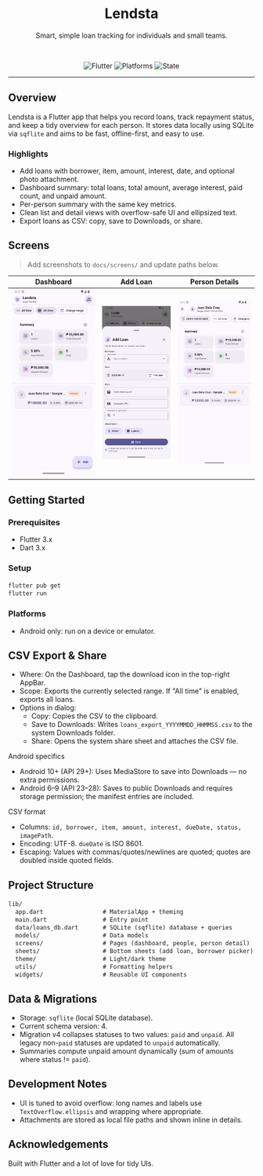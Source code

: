 <div align="center">

# Lendsta

Smart, simple loan tracking for individuals and small teams.

<br />

![Flutter](https://img.shields.io/badge/Flutter-3.x-02569B?logo=flutter&logoColor=white)
![Platforms](https://img.shields.io/badge/Platforms-Android-6E40C9)
![State](https://img.shields.io/badge/Status-WIP-informational)

</div>

---

## Overview

Lendsta is a Flutter app that helps you record loans, track repayment status, and keep a tidy overview for each person. It stores data locally using SQLite via `sqflite` and aims to be fast, offline-first, and easy to use.

### Highlights
- Add loans with borrower, item, amount, interest, date, and optional photo attachment.
- Dashboard summary: total loans, total amount, average interest, paid count, and unpaid amount.
- Per-person summary with the same key metrics.
- Clean list and detail views with overflow-safe UI and ellipsized text.
- Export loans as CSV: copy, save to Downloads, or share.

## Screens

> Add screenshots to `docs/screens/` and update paths below.

| Dashboard | Add Loan | Person Details |
| --- | --- | --- |
| ![Dashboard](docs/screens/dashboard.png) | ![Add Loan](docs/screens/add-loan.png) | ![Person](docs/screens/person.png) |

## Getting Started

### Prerequisites
- Flutter 3.x
- Dart 3.x

### Setup
```bash
flutter pub get
flutter run
```

### Platforms
- Android only: run on a device or emulator.

## CSV Export & Share

- Where: On the Dashboard, tap the download icon in the top-right AppBar.
- Scope: Exports the currently selected range. If "All time" is enabled, exports all loans.
- Options in dialog:
  - Copy: Copies the CSV to the clipboard.
  - Save to Downloads: Writes `loans_export_YYYYMMDD_HHMMSS.csv` to the system Downloads folder.
  - Share: Opens the system share sheet and attaches the CSV file.

Android specifics
- Android 10+ (API 29+): Uses MediaStore to save into Downloads — no extra permissions.
- Android 6–9 (API 23–28): Saves to public Downloads and requires storage permission; the manifest entries are included.

CSV format
- Columns: `id, borrower, item, amount, interest, dueDate, status, imagePath`.
- Encoding: UTF-8. `dueDate` is ISO 8601.
- Escaping: Values with commas/quotes/newlines are quoted; quotes are doubled inside quoted fields.

## Project Structure

```
lib/
  app.dart                 # MaterialApp + theming
  main.dart                # Entry point
  data/loans_db.dart       # SQLite (sqflite) database + queries
  models/                  # Data models
  screens/                 # Pages (dashboard, people, person detail)
  sheets/                  # Bottom sheets (add loan, borrower picker)
  theme/                   # Light/dark theme
  utils/                   # Formatting helpers
  widgets/                 # Reusable UI components
```

## Data & Migrations

- Storage: `sqflite` (local SQLite database).
- Current schema version: 4.
- Migration v4 collapses statuses to two values: `paid` and `unpaid`. All legacy non-`paid` statuses are updated to `unpaid` automatically.
- Summaries compute unpaid amount dynamically (sum of amounts where status != `paid`).

## Development Notes

- UI is tuned to avoid overflow: long names and labels use `TextOverflow.ellipsis` and wrapping where appropriate.
- Attachments are stored as local file paths and shown inline in details.

## Acknowledgements

Built with Flutter and a lot of love for tidy UIs.
